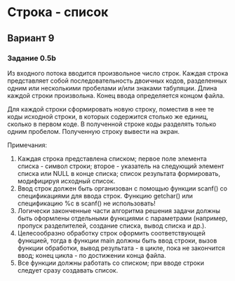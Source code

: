 # Строка - список

## Вариант 9
### Задание 0.5b

Из входного потока вводится произвольное число строк. Каждая строка представляет собой последовательность двоичных кодов, разделенных одним или несколькими пробелами и/или знаками табуляции. Длина каждой строки произвольна. Конец ввода определяется концом файла.

Для каждой строки сформировать новую строку, поместив в нее те коды исходной строки, в которых содержится столько же единиц, сколько в первом коде. В полученной строке коды разделять только одним пробелом. Полученную строку вывести на экран.

Примечания:
1. Каждая строка представлена списком; первое поле элемента списка - символ строки; второе - указатель на следующий элемент списка или NULL в конце списка; список результата формировать, модифицируя исходный список.
2. Ввод строк должен быть организован с помощью функции scanf() со спецификациями для ввода строк. Функцию getchar() или спецификацию %c в scanf() не использовать!
3. Логически законченные части алгоритма решения задачи должны быть оформлены отдельными функциями с параметрами (например, пропуск разделителей, создание списка, вывод списка и др.).
4. Целесообразно обработку строк оформить соответствующей функцией, тогда в функции main должны быть ввод строки, вызов функции обработки, вывод результата - в цикле, пока не закончится ввод; конец цикла - по достижении конца файла.
5. Все функции должны работать со списком; при вводе строки следует сразу создавать список.